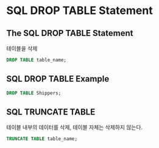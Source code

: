 # SQL DROP TABLE Statement
## The SQL DROP TABLE Statement
테이블을 삭제

```sql
DROP TABLE table_name;
```

## SQL DROP TABLE Example
```sql
DROP TABLE Shippers;
```

## SQL TRUNCATE TABLE
테이블 내부의 데이터를 삭제, 테이블 자체는 삭제하지 않는다. 
```sql
TRUNCATE TABLE table_name;
```
